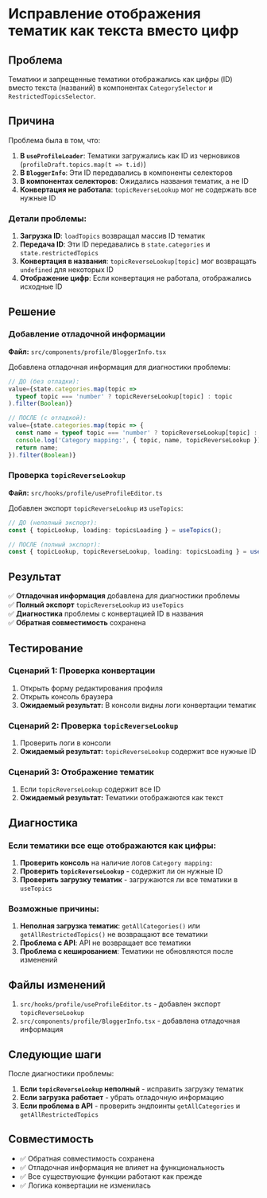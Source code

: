 # Исправление отображения тематик как текста вместо цифр

## Проблема

Тематики и запрещенные тематики отображались как цифры (ID) вместо текста (названий) в компонентах `CategorySelector` и `RestrictedTopicsSelector`.

## Причина

Проблема была в том, что:

1. **В `useProfileLoader`**: Тематики загружались как ID из черновиков (`profileDraft.topics.map(t => t.id)`)
2. **В `BloggerInfo`**: Эти ID передавались в компоненты селекторов
3. **В компонентах селекторов**: Ожидались названия тематик, а не ID
4. **Конвертация не работала**: `topicReverseLookup` мог не содержать все нужные ID

### Детали проблемы:

1. **Загрузка ID**: `loadTopics` возвращал массив ID тематик
2. **Передача ID**: Эти ID передавались в `state.categories` и `state.restrictedTopics`
3. **Конвертация в названия**: `topicReverseLookup[topic]` мог возвращать `undefined` для некоторых ID
4. **Отображение цифр**: Если конвертация не работала, отображались исходные ID

## Решение

### Добавление отладочной информации

**Файл:** `src/components/profile/BloggerInfo.tsx`

Добавлена отладочная информация для диагностики проблемы:

```typescript
// ДО (без отладки):
value={state.categories.map(topic => 
  typeof topic === 'number' ? topicReverseLookup[topic] : topic
).filter(Boolean)}

// ПОСЛЕ (с отладкой):
value={state.categories.map(topic => {
  const name = typeof topic === 'number' ? topicReverseLookup[topic] : topic;
  console.log('Category mapping:', { topic, name, topicReverseLookup });
  return name;
}).filter(Boolean)}
```

### Проверка `topicReverseLookup`

**Файл:** `src/hooks/profile/useProfileEditor.ts`

Добавлен экспорт `topicReverseLookup` из `useTopics`:

```typescript
// ДО (неполный экспорт):
const { topicLookup, loading: topicsLoading } = useTopics();

// ПОСЛЕ (полный экспорт):
const { topicLookup, topicReverseLookup, loading: topicsLoading } = useTopics();
```

## Результат

✅ **Отладочная информация** добавлена для диагностики проблемы  
✅ **Полный экспорт** `topicReverseLookup` из `useTopics`  
✅ **Диагностика** проблемы с конвертацией ID в названия  
✅ **Обратная совместимость** сохранена

## Тестирование

### Сценарий 1: Проверка конвертации
1. Открыть форму редактирования профиля
2. Открыть консоль браузера
3. **Ожидаемый результат:** В консоли видны логи конвертации тематик

### Сценарий 2: Проверка `topicReverseLookup`
1. Проверить логи в консоли
2. **Ожидаемый результат:** `topicReverseLookup` содержит все нужные ID

### Сценарий 3: Отображение тематик
1. Если `topicReverseLookup` содержит все ID
2. **Ожидаемый результат:** Тематики отображаются как текст

## Диагностика

### Если тематики все еще отображаются как цифры:

1. **Проверить консоль** на наличие логов `Category mapping:`
2. **Проверить `topicReverseLookup`** - содержит ли он нужные ID
3. **Проверить загрузку тематик** - загружаются ли все тематики в `useTopics`

### Возможные причины:

1. **Неполная загрузка тематик**: `getAllCategories()` или `getAllRestrictedTopics()` не возвращают все тематики
2. **Проблема с API**: API не возвращает все тематики
3. **Проблема с кешированием**: Тематики не обновляются после изменений

## Файлы изменений

1. `src/hooks/profile/useProfileEditor.ts` - добавлен экспорт `topicReverseLookup`
2. `src/components/profile/BloggerInfo.tsx` - добавлена отладочная информация

## Следующие шаги

После диагностики проблемы:

1. **Если `topicReverseLookup` неполный** - исправить загрузку тематик
2. **Если загрузка работает** - убрать отладочную информацию
3. **Если проблема в API** - проверить эндпоинты `getAllCategories` и `getAllRestrictedTopics`

## Совместимость

- ✅ Обратная совместимость сохранена
- ✅ Отладочная информация не влияет на функциональность
- ✅ Все существующие функции работают как прежде
- ✅ Логика конвертации не изменилась
